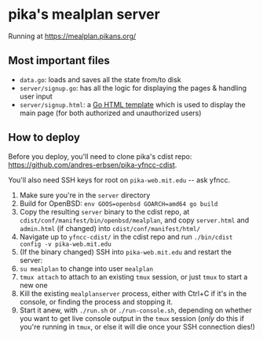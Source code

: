 # pika's mealplan server

Running at <https://mealplan.pikans.org/>

## Most important files

* `data.go`: loads and saves all the state from/to disk
* `server/signup.go`: has all the logic for displaying the pages & handling user input
* `server/signup.html`: a [Go HTML template](https://golang.org/pkg/text/template/) which is used to display the main page (for both authorized and unauthorized users)

## How to deploy

Before you deploy, you'll need to clone pika's cdist repo: https://github.com/andres-erbsen/pika-yfncc-cdist.

You'll also need SSH keys for root on `pika-web.mit.edu` -- ask yfncc.

1. Make sure you're in the `server` directory
2. Build for OpenBSD: `env GOOS=openbsd GOARCH=amd64 go build`
3. Copy the resulting `server` binary to the cdist repo, at `cdist/conf/manifest/bin/openbsd/mealplan`, and copy `server.html` and `admin.html` (if changed) into `cdist/conf/manifest/html/`
4. Navigate up to `yfncc-cdist/` in the cdist repo and run `./bin/cdist config -v pika-web.mit.edu`
5. (If the binary changed) SSH into `pika-web.mit.edu` and restart the server:
  1. `su mealplan` to change into user `mealplan`
  2. `tmux attach` to attach to an existing `tmux` session, or just `tmux` to start a new one
  3. Kill the existing `mealplanserver` process, either with Ctrl+C if it's in the console, or finding the process and stopping it.
  4. Start it anew, with `./run.sh` or `./run-console.sh`, depending on whether you want to get live console output in the `tmux` session (*only* do this if you're running in `tmux`, or else it will die once your SSH connection dies!)
